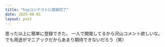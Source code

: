 ```yaml
---
title: "hspコンテストに登録完了"
date: 2025-08-01
layout: post
---
```


思った以上に簡単に登録できた。
一人で開発してるから沢山コメント欲しいな。　でも用途がマニアックだからあまり期待できないだろう（笑）
